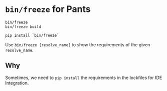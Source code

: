 # `bin/freeze` for Pants

```
bin/freeze
bin/freeze build

pip install `bin/freeze`
```

Use `bin/freeze [resolve_name]` to show the requirements of the given `resolve_name`.

## Why
Sometimes, we need to `pip install` the requirements in the lockfiles for IDE Integration.

